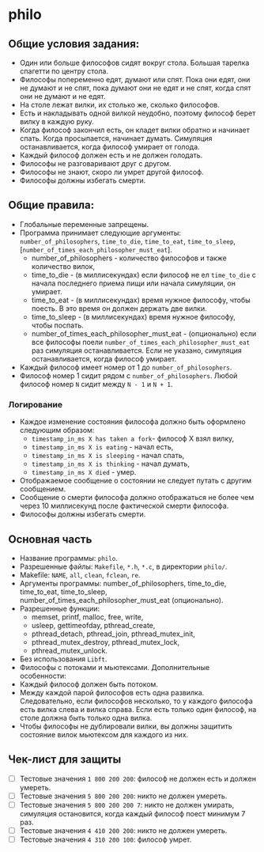 # philo

## Общие условия задания:

- Один или больше философов сидят вокруг стола. Большая тарелка спагетти по центру стола.
- Философы попеременно едят, думают или спят. Пока они едят, они не думают и не спят, пока думают они не едят и не спят, когда спят они не думают и не едят.
- На столе лежат вилки, их столько же, сколько философов.
- Есть и накладывать одной вилкой неудобно, поэтому философ берет вилку в каждую руку.
- Когда философ закончил есть, он кладет вилки обратно и начинает спать. Когда просыпается, начинает думать. Симуляция останавливается, когда философ умирает от голода.
- Каждый философ должен есть и не должен голодать.
- Философы не разговаривают друг с другом.
- Философы не знают, скоро ли умрет другой философ.
- Философы должны избегать смерти.

## Общие правила:

- Глобальные переменные запрещены.
- Программа принимает следующие аргументы: `number_of_philosophers`, `time_to_die`, `time_to_eat`, `time_to_sleep`, [`number_of_times_each_philosopher_must_eat`].
    - number_of_philosophers - количество философов и также количество вилок,
    - time_to_die - (в миллисекундах) если философ не ел `time_to_die` с начала последнего приема пищи или начала симуляции, он умирает.
    - time_to_eat - (в миллисекундах) время нужное философу, чтобы поесть. В это время он должен держать две вилки.
    - time_to_sleep - (в миллисекундах) время нужное философу, чтобы поспать.
    - number_of_times_each_philosopher_must_eat - (опционально) если все философы поели `number_of_times_each_philosopher_must_eat` раз симуляция останавливается. Если не указано, симуляция останавливается, когда философ умирает.
- Каждый философ имеет номер от 1 до `number_of_philosophers`.
- Философ номер 1 сидит рядом с `number_of_philosophers`. Любой философ номер `N` сидит между `N - 1` и `N + 1`.

### Логирование

- Каждое изменение состояния философа должно быть оформлено следующим образом:
    - `timestamp_in_ms X has taken a fork`- философ X взял вилку,
    - `timestamp_in_ms X is eating` - начал есть,
    - `timestamp_in_ms X is sleeping` - начал спать,
    - `timestamp_in_ms X is thinking` - начал думать,
    - `timestamp_in_ms X died` - умер.
- Отображаемое сообщение о состоянии не следует путать с другим сообщением.
- Сообщение о смерти философа должно отображаться не более чем через 10 миллисекунд после фактической смерти философа.
- Философы должны избегать смерти.

## Основная часть

- Название программы: `philo`.
- Разрешенные файлы: `Makefile`, `*.h`, `*.c`, в директории `philo/`.
- Makefile: `NAME`, `all`, `clean`, `fclean`, `re`.
- Аргументы программы: number_of_philosophers, time_to_die, time_to_eat, time_to_sleep, number_of_times_each_philosopher_must_eat (опционально).
- Разрешенные функции: 
    - memset, printf, malloc, free, write,
    - usleep, gettimeofday, pthread_create,
    - pthread_detach, pthread_join, pthread_mutex_init,
    - pthread_mutex_destroy, pthread_mutex_lock,
    - pthread_mutex_unlock.
- Без использования `Libft`.
- Философы с потоками и мьютексами.
Дополнительные особенности:
- Каждый философ должен быть потоком.
- Между каждой парой философов есть одна развилка. Следовательно, если философов несколько, то у каждого философа есть вилка слева и вилка справа. Если есть только один философ, на столе должна быть только одна вилка.
- Чтобы философы не дублировали вилки, вы должны защитить состояние вилок мьютексом для каждого из них.


## Чек-лист для защиты

- [ ] Тестовые значения `1 800 200 200`: философ не должен есть и должен умереть.
- [ ] Тестовые значения `5 800 200 200`: никто не должен умереть.
- [ ] Тестовые значения `5 800 200 200 7`: никто не должен умирать, симуляция остановится, когда каждый философ поест минимум 7 раз.
- [ ] Тестовые значения `4 410 200 200`: никто не должен умереть.
- [ ] Тестовые значения `4 310 200 100`: философ умрет.

